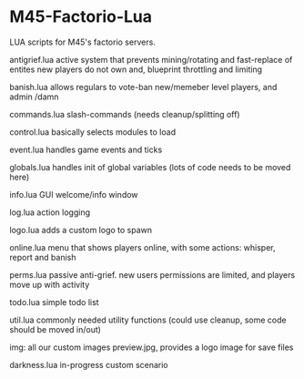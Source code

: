 # M45-Factorio-Lua
LUA scripts for M45's factorio servers.

antigrief.lua
active system that prevents mining/rotating and fast-replace of entites new players do not own
and, blueprint throttling and limiting

banish.lua
allows regulars to vote-ban new/memeber level players,
and admin /damn

commands.lua
slash-commands (needs cleanup/splitting off)

control.lua
basically selects modules to load

event.lua
handles game events and ticks

globals.lua
handles init of global variables
(lots of code needs to be moved here)

info.lua
GUI welcome/info window

log.lua
action logging

logo.lua
adds a custom logo to spawn

online.lua
menu that shows players online, with some actions:
whisper, report and banish

perms.lua
passive anti-grief. new users permissions are limited,
and players move up with activity

todo.lua
simple todo list

util.lua
commonly needed utility functions
(could use cleanup, some code should be moved in/out)

img: all our custom images
preview.jpg, provides a logo image for save files


darkness.lua
in-progress custom scenario
